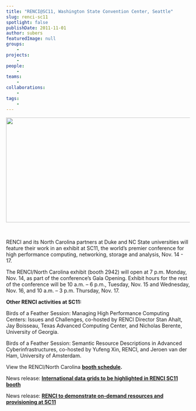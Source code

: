 ```yaml
---
title: "RENCI@SC11, Washington State Convention Center, Seattle"
slug: renci-sc11
spotlight: false
publishDate: 2011-11-01
author: subers
featuredImage: null
groups:
    - 
projects:
    - 
people:
    - 
teams: 
    - 
collaborations:
    - 
tags:
    - 
---
```

<p><a href="https://www.renci.org/wp-content/uploads/2011/10/sc11-seattle-copy.png"><img class="alignnone size-full wp-image-8442" title="sc11-seattle copy" src="https://www.renci.org/wp-content/uploads/2011/10/sc11-seattle-copy.png" alt="" width="630" height="287" /></a></p>
<p><br class="spacer_" /></p>
<p>RENCI and its North Carolina partners at Duke and NC State universities will feature their work in an exhibit at SC11, the world’s premier conference for high performance computing, networking, storage and analysis, Nov. 14 - 17.<!--more--></p>
<p>The RENCI/North Carolina exhibit (booth 2942) will open at 7 p.m. Monday, Nov. 14, as part of the conference’s Gala Opening. Exhibit hours for the rest of the conference will be 10 a.m. – 6 p.m., Tuesday, Nov. 15 and Wednesday, Nov. 16, and 10 a.m. – 3 p.m. Thursday, Nov. 17.</p>
<p><strong>Other RENCI activities at SC11: </strong></p>
<p>Birds of a Feather Session: Managing High Performance Computing Centers: Issues and Challenges, co-hosted by RENCI Director Stan Ahalt, Jay Boisseau, Texas Advanced Computing Center, and Nicholas Berente, University of Georgia.</p>
<p>Birds of a Feather Session: Semantic Resource Descriptions in Advanced Cyberinfrastructures, co-hosted by Yufeng Xin, RENCI, and Jeroen van der Ham, University of Amsterdam.</p>
<p>View the RENCI/North Carolina <strong><a href="https://www.renci.org/wp-content/uploads/2011/11/SC11-Presentation-Schedule_FINAL.pdf">booth schedule</a>.</strong></p>
<p>News release: <strong><a title="International data grids to be highlighted in RENCI SC11 booth" rel="bookmark" href="../news/releases/international-data-grids-to-be-highlighted-in-renci-sc11-booth">International data grids to be highlighted in RENCI SC11 booth</a></strong></p>
<p>News release: <strong><a href="https://www.renci.org/news/releases/sc11-orca-demo">RENCI to demonstrate on-demand resources and provisioning at SC11</a></strong></p>
<p><strong><br />
 </strong></p>
<p><br class="spacer_" /></p>

